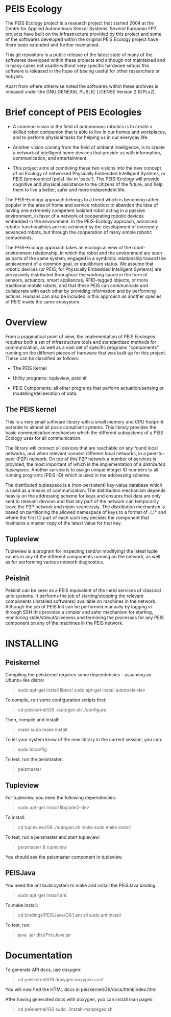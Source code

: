 PEIS Ecology
============

The PEIS Ecology project is a research project that started 2004 at
the Centre for Applied Autonomous Sensor Systems. Several European FP7
projects have built on the infrastructure provided by this project and
some of the softwares developed within the original PEIS Ecology
project have there been extended and further maintained.

This git repository is a public release of the latest state of many of
the softwares developed within these projects and although not
maintained and in many cases not usable without very specific hardware
setups this software is released in the hope of beeing useful for
other researchers or hobyists.

Apart from where otherwise noted the softwares within these archives
is released under the GNU GENERAL PUBLIC LICENSE Version 2 (GPLv2). 

Brief concept of PEIS Ecologies
===============================

 - A common vision in the field of autonomous robotics is to create a
   skilled robot companion that is able to live in our homes and
   workplaces, and to perform physical tasks for helping us in our
   everyday life.

 - Another vision coming from the field of ambient intelligence, is to
   create a network of intelligent home devices that provide us with
   information, communication, and entertainment.

 - This project aims at combining these two visions into the new
   concept of an Ecology of networked Physically Embedded Intelligent
   Systems, or PEIS (pronounced [peIs] like in 'pace'). The
   PEIS-Ecology will provide cognitive and physical assistance to the
   citizens of the future, and help them to live a better, safer and
   more independent life.

The PEIS-Ecology approach belongs to a trend which is becoming rather
popular in the area of home and service robotics: to abandon the idea
of having one extremely competent isolated robot acting in a passive
environment, in favor of a network of cooperating robotic devices
embedded in the environment. In the PEIS-Ecology approach, advanced
robotic functionalities are not achieved by the development of
extremely advanced robots, but through the cooperation of many simple
robotic components.

The PEIS-Ecology approach takes an ecological view of the
robot-environment relationship, in which the robot and the environment
are seen as parts of the same system, engaged in a symbiotic
relationship toward the achievement of a common goal, or equilibrium
status. We assume that robotic devices (or PEIS, for Physically
Embedded Intelligent Systems)  are pervasively distributed throughout
the working space in the form of sensors, actuators, smart appliances,
RFID-tagged objects, or more traditional mobile robots; and that these
PEIS can communicate and collaborate with each other by providing
information and by performing actions. Humans can also be included in
this approach as another species of PEIS inside the same ecosystem.

Overview
========

From a pragmatical point of view, the implementation of PEIS Ecologies
requires both a set of infrastructure tools and standardized methods
for communication, as well as a vast set of specific programs
"components" running on the different pieces of hardware that was
built up for this project. These can be classified as follows:

 - The PEIS Kernel

 - Utility programs: tupleview, peisinit

 - PEIS Components: all other programs that perform actuation/sensing
   or modelling/deliberation of data.

The PEIS kernel
---------------

This is a very small software library with a small memory and CPU
footprint portable to almost all posix compliant systems. This library
provides the basic communication mechanism which the different
subsystems of a PEIS Ecology uses for all communication.

The library will connect all devices that are reachable on any found
local networks, and when relevant connect different local networks, in
a peer-to-peer (P2P) network. On top of this P2P network a number of
services is provided, the most important of which is the
implementation of a _distributed tuplespace_. Another service is to
assign unique integer ID numbers to all running programs (PEIS-ID)
which is used in the addressing scheme.

The distributed tuplespace is a (non-persistent) key-value database
which is used as a means of communication. The distribution mechanism
depends heavily on the addressing scheme for keys and ensures that
data are only sent to relevant devices and that any part of the
network can temporarily leave the P2P network and rejoin
seamlessly. The distribution mechanism is based on partitioning the
allowed namespace of keys to a format of <ID>.<string>(.<string>)* and
where the first ID part of each such key decides the component that
maintains a master copy of the latest value for that key.

Tupleview
---------

Tupleview is a program for inspecting (and/or modifying) the latest
tuple values in any of the different components running on the
network, as well as for performing various network diagnostics.

PeisInit
--------

PeisInit can be seen as a PEIS equivalent of the inetd services of
classical unix systems. It performs the job of starting/stopping the
relevant components (installed softwares) available on machines in the
network. Although the job of PEIS Init can be performed manually by
logging in through SSH this provides a simpler and safer mechanism for
starting, monitoring stdin/stdout/aliveness and termining the
processes for any PEIS component on any of the machines in the PEIS
network.


INSTALLING
==========

Peiskernel
----------

Compiling the peiskernel requires some dependencies - assuming an
Ubuntu-like distro:

> sudo apt-get install libtool
> sudo apt-get install autotools-dev

To compile, run some configuration scripts first:

> cd peiskernel/G6
> ./autogen.sh
> ./configure

Then, compile and install:

> make
> sudo make install

To let your system know of the new library in the current session, you
can:

> sudo ldconfig

To test, run the peismaster:

> peismaster


Tupleview
---------

For tupleview, you need the following dependencies:

> sudo apt-get install libglade2-dev

To install:

> cd tupleview/G6
> ./autogen.sh
> make
> sudo make install

To test, run a peismaster and start tupleview:

> peismaster & tupleview

You should see the peismaster component in tupleview.


PEISJava
--------

You need the ant build system to make and install the PEISJava binding:

> sudo apt-get install ant

To make install:

> cd bindings/PEISJava/G6.1
> ant all
> sudo ant install

To test, run:

> java -jar dist/PeisJava.jar


Documentation
=============

To generate API docs, use doxygen:

> cd peiskernel/G6
> doxygen doxygen.conf

You will now find the HTML docs in peiskernel/G6/docs/html/index.html

After having generated docs with doxygen, yuo can install man pages:

> cd peiskernel/G6
> sudo ./install-manpages.sh